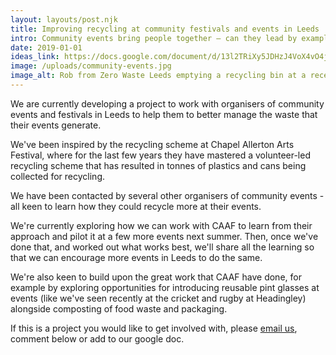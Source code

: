 ```yaml
---
layout: layouts/post.njk
title: Improving recycling at community festivals and events in Leeds
intro: Community events bring people together – can they lead by example when it comes to waste?
date: 2019-01-01
ideas_link: https://docs.google.com/document/d/13l2TRiXy5JDHzJ4VoX4vO4j1Byn3gPpFco6ApI1a9gI/edit?usp=sharing
image: /uploads/community-events.jpg
image_alt: Rob from Zero Waste Leeds emptying a recycling bin at a recent event
---
```

We are currently developing a project to work with organisers of community events and festivals in Leeds to help them to better manage the waste that their events generate.

We've been inspired by the recycling scheme at Chapel Allerton Arts Festival, where for the last few years they have mastered a volunteer-led recycling scheme that has resulted in tonnes of  plastics and cans being collected for recycling.

We have been contacted by several other organisers of community events - all keen to learn how they could recycle more at their events.

We're currently exploring how we can work with CAAF to learn from their approach and pilot it at a few more events next summer.  Then, once we've done that, and worked out what works best, we'll share all the learning so that we can encourage more events in Leeds to do the same.  

We're also keen to build upon the great work that CAAF have done, for example by exploring opportunities for introducing reusable pint glasses at events (like we've seen recently at the cricket and rugby at Headingley) alongside composting of food waste and packaging.

If this is a project you would like to get involved with, please [email us](mailto:info@zerowasteleeds.org.uk), comment below or add to our google doc.


